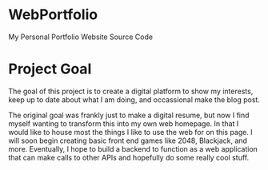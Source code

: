 # WebPortfolio
My Personal Portfolio Website Source Code

<h1>Project Goal</h1>
<p>
  The goal of this project is to create a digital platform to show my interests, keep up to date about what 
  I am doing, and occassional make the blog post.
</p>
<br\>
<br\>
<p>
  The original goal was frankly just to make a digital resume, but now I find myself wanting to transform this into my own 
  web homepage. In that I would like to house most the things I like to use the web for on this page. I will soon begin creating 
  basic front end games like 2048, Blackjack, and more. Eventually, I hope to build a backend to function as a web application that can 
  make calls to other APIs and hopefully do some really cool stuff.
</p>
